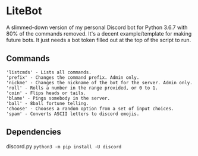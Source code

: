 # LiteBot
A slimmed-down version of my personal Discord bot for Python 3.6.7 with 80% of the commands removed. It's a decent example/template for making future bots. It just needs a bot token filled out at the top of the script to run.

## Commands
```
'listcmds' - Lists all commands.
'prefix' - Changes the command prefix. Admin only.
'nickme' - Changes the nickname of the bot for the server. Admin only.
'roll' - Rolls a number in the range provided, or 0 to 1.
'coin' - Flips heads or tails.
'blame' - Pings somebody in the server.
'ball' - 8ball fortune telling.
'choose' - Chooses a random option from a set of input choices.
'spam' - Converts ASCII letters to discord emojis.
```

## Dependencies
discord.py
`python3 -m pip install -U discord`
